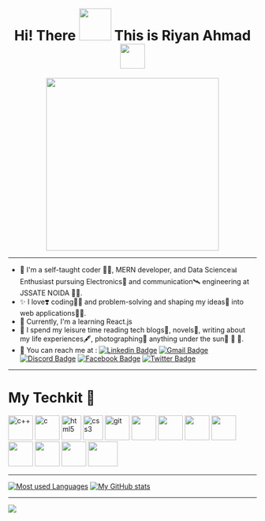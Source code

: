 
<h1 align ="center"> Hi! There <img src = "https://media.tenor.com/images/b617c36f9db276d3146e974b8ff64f4c/tenor.gif" width = 65 /> This is Riyan Ahmad
  <img src ="https://media.tenor.com/images/005e99522fd298c8391bb66d1f7274e9/tenor.gif" width = 50 /> </h1>
  
  <div align = "center">
  <img src ="https://media2.giphy.com/media/WFZvB7VIXBgiz3oDXE/giphy.gif?cid=ecf05e47go2wua2pqiidm1pwg1kt0qdcub7330k6wwbnifwi&rid=giphy.gif&ct=s" width = 350>
  </div>
  <hr>
  
  - 👦 I'm a self-taught coder 🧑‍💻, MERN developer, and Data Science📊 Enthusiast pursuing Electronics🤖 and communication🛰️ engineering at JSSATE NOIDA 👨‍🎓.
  - ✨ I love❣️ coding👨‍💻 and problem-solving and shaping my ideas💭 into web applications👨‍💻.
  - 👯 Currently, I'm a learning React.js
  - 🥰 I spend my leisure time reading tech blogs📱, novels📗, writing about my life experiences🖋, photographing📸 anything under the sun🌻 🍂 🐇.
  - 📩 You can reach me at :
[![Linkedin Badge](https://img.shields.io/badge/-RiyanAhmad-blue?style=flat-square&logo=Linkedin&logoColor=white&link=https://www.linkedin.com/in/riyanahmad/)](https://www.linkedin.com/in/riyanahmad/)
[![Gmail Badge](https://img.shields.io/badge/-riyanahmad99@gmail.com-c14438?style=flat-square&logo=Gmail&logoColor=white&link=mailto:riyanahmad99@gmail.com)](mailto:riyanahmad99@gmail.com)
[![Discord Badge](https://img.shields.io/badge/-dexterrxx-blue?style=flat-square&logo=discord&logoColor=white&link=https://discord.gg/qnqR2rphEH)](https://discord.gg/qnqR2rphEH)
[![Facebook Badge](https://img.shields.io/badge/-RiyanAhmad-informational?style=flat-square&logo=facebook&logoColor=white&link=https://www.facebook.com/dexterrxx31)](https:https://www.facebook.com/dexterrxx31)
[![Twitter Badge](https://img.shields.io/badge/-Rnriyan-9cf?style=flat-square&logo=twitter&logoColor=white&link=https://twitter.com/dex_riyan)](https://twitter.com/dex_riyan)
   <hr>

# My Techkit 🧰 

<p align="left">
<img src="https://img.icons8.com/color/144/000000/c-plus-plus-logo.png" alt="c++" width="50" height="50"/>
<img src="https://img.icons8.com/color/48/000000/c-programming.png" alt="c" width="50" height="50"/>
<img src="https://upload.wikimedia.org/wikipedia/commons/thumb/6/61/HTML5_logo_and_wordmark.svg/512px-HTML5_logo_and_wordmark.svg.png" alt="html5" width="40" height="50"/> 
<img src="https://upload.wikimedia.org/wikipedia/commons/thumb/d/d5/CSS3_logo_and_wordmark.svg/1200px-CSS3_logo_and_wordmark.svg.png" alt="css3" width="40" height="50"/> 
<img src="https://www.vectorlogo.zone/logos/git-scm/git-scm-icon.svg" alt="git" width="50" height="50"/>
<img src="https://img.icons8.com/color/144/000000/javascript--v1.png" width="50" height="50"/>
<img src="https://img.icons8.com/color/144/000000/python--v2.png" width="50" height="50"/>
<img src="https://img.icons8.com/color/144/000000/nodejs.png" width="50" height="50"/>
<img src="https://img.icons8.com/officel/80/000000/react.png" width="50" height="50"/>
<img src="https://img.icons8.com/color/144/000000/mysql-logo.png" width="50" height="50"/>
<img src="https://img.icons8.com/color/144/000000/mongodb.png" width="50" height="50"/>
<img src="https://img.icons8.com/dusk/128/000000/php-logo.png" width="50" height="50"/>
<img src="https://upload.wikimedia.org/wikipedia/commons/thumb/b/b2/Bootstrap_logo.svg/2560px-Bootstrap_logo.svg.png" width="60" height="50"/>
</p>
<hr>

[![Most used Languages](https://github-readme-stats.vercel.app/api/top-langs/?username=dexterrxx31&exclude_repo=DeepLearning_PyTorch,Machine-Learning,e-yantra&theme=radical)](https://github.com/dexterrxx31/github-readme-stats) 
[![My GitHub stats](https://github-readme-stats.vercel.app/api?username=dexterrxx31&show_icons=true&theme=radical)](https://github.com/dexterrxx31/github-readme-stats)

<hr>

![](https://komarev.com/ghpvc/?username=dexterrxx31&color=red&style=flat-square)

<!--
**dexterrxx31/dexterrxx31** is a ✨ _special_ ✨ repository because its `README.md` (this file) appears on your GitHub profile.

Here are some ideas to get &you started:
--
<!-- 💬 Ask me about ...
- 🤔 I’m looking for help with Backend Development--> 

<!-- 😄 Pronouns: ...
- ⚡ Fun fact: ... -->

